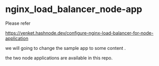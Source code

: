 # nginx_load_balancer_node-app

Please refer

https://venket.hashnode.dev/configure-nginx-load-balancer-for-node-application

we will going to change the sample app to some content .

the two node applications are available in this repo.
